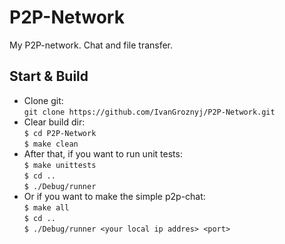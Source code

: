 # P2P-Network
My P2P-network. Chat and file transfer.

## Start & Build
- Clone git: <br />
`git clone https://github.com/IvanGroznyj/P2P-Network.git`
- Clear build dir: <br />
`$ cd P2P-Network` <br />
`$ make clean`
- After that, if you want to run unit tests: <br />
`$ make unittests` <br />
`$ cd ..` <br />
`$ ./Debug/runner`
- Or if you want to make the simple p2p-chat:  <br />
`$ make all` <br />
`$ cd ..` <br />
`$ ./Debug/runner <your local ip addres> <port>`
